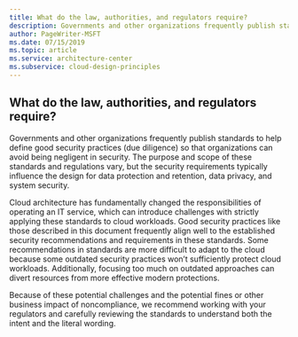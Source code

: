 ```yaml
---
title: What do the law, authorities, and regulators require?
description: Governments and other organizations frequently publish standards to help define good security practices (due diligence) so that organizations can avoid being negligent in security.
author: PageWriter-MSFT
ms.date: 07/15/2019
ms.topic: article
ms.service: architecture-center
ms.subservice: cloud-design-principles
---
```


## What do the law, authorities, and regulators require?

Governments and other organizations frequently publish standards to help define
good security practices (due diligence) so that organizations can avoid being
negligent in security. The purpose and scope of these standards and regulations
vary, but the security requirements typically influence the design for data
protection and retention, data privacy, and system security.

Cloud architecture has fundamentally changed the responsibilities of operating
an IT service, which can introduce challenges with strictly applying these
standards to cloud workloads. Good security practices like those described in
this document frequently align well to the established security recommendations
and requirements in these standards. Some recommendations in standards are more
difficult to adapt to the cloud because some outdated security practices won’t
sufficiently protect cloud workloads. Additionally, focusing too much on
outdated approaches can divert resources from more effective modern protections.

Because of these potential challenges and the potential fines or other business
impact of noncompliance, we recommend working with your regulators and carefully
reviewing the standards to understand both the intent and the literal wording.